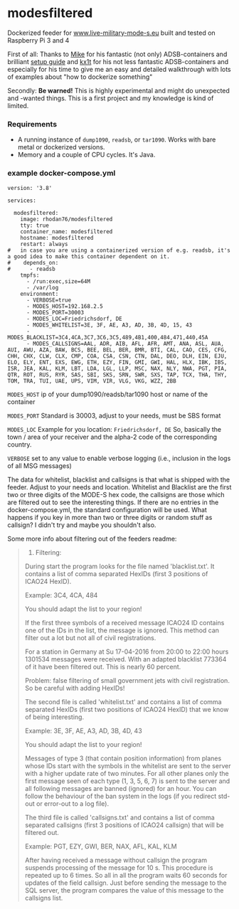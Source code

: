 # modesfiltered
Dockerized feeder for www.live-military-mode-s.eu built and tested on Raspberry Pi 3 and 4

First of all: Thanks to [Mike](https://github.com/mikenye) for his fantastic (not only) ADSB-containers and brilliant [setup guide](https://mikenye.gitbook.io/ads-b/intro/overview) and [kx1t](https://github.com/kx1t) for his not less fantastic ADSB-containers and especially for his time to give me an easy and detailed walkthrough with lots of examples about "how to dockerize something"

Secondly: **Be warned!** This is highly experimental and might do unexpected and -wanted things. This is a first project and my knowledge is kind of limited.

### Requirements
* A running instance of `dump1090`, `readsb`, or `tar1090`. Works with bare metal or dockerized versions.
* Memory and a couple of CPU cycles. It's Java.

### example docker-compose.yml
```
version: '3.8'

services:

  modesfiltered:
    image: rhodan76/modesfiltered
    tty: true
    container_name: modesfiltered
    hostname: modesfiltered
    restart: always
#   in case you are using a containerized version of e.g. readsb, it's a good idea to make this container dependent on it.
#    depends_on:
#      - readsb
    tmpfs:
      - /run:exec,size=64M
      - /var/log
    environment:
      - VERBOSE=true
      - MODES_HOST=192.168.2.5
      - MODES_PORT=30003
      - MODES_LOC=Friedrichsdorf, DE
      - MODES_WHITELIST=3E, 3F, AE, A3, AD, 3B, 4D, 15, 43
      - MODES_BLACKLIST=3C4,4CA,3C7,3C6,3C5,489,4B1,400,484,471,440,45A
      - MODES_CALLSIGNS=AAL, ADR, AIB, AFL, AFR, AMT, ANA, ASL, AUA, AUI, AWU, AZA, BAW, BCS, BEE, BEL, BER, BMR, BTI, CAL, CAO, CES, CFG, CHH, CHX, CLW, CLX, CMP, COA, CSA, CSN, CTN, DAL, DEO, DLH, EIN, EJU, ELO, ELY, ENT, EXS, EWG, ETH, EZY, FIN, GMI, GWI, HAL, HLX, IBK, IBS, ISR, JEA, KAL, KLM, LBT, LDA, LGL, LLP, MSC, NAX, NLY, NWA, PGT, PIA, QTR, ROT, RUS, RYR, SAS, SBI, SKS, SRN, SWR, SXS, TAP, TCX, THA, THY, TOM, TRA, TUI, UAE, UPS, VIM, VIR, VLG, VKG, WZZ, 2BB
```

`MODES_HOST` ip of your dump1090/readsb/tar1090 host or name of the container

`MODES_PORT` Standard is 30003, adjust to your needs, must be SBS format

`MODES_LOC`
Example for you location:
`Friedrichsdorf, DE`
So, basically the town / area of your receiver and the alpha-2 code of the corresponding country.

`VERBOSE` set to any value to enable verbose logging (i.e., inclusion in the logs of all MSG messages)

The data for whitelist, blacklist and callsigns is that what is shipped with the feeder. Adjust to your needs and location. Whitelist and Blacklist are the first two or three digits of the MODE-S hex code, the callsigns are those which are filtered out to see the interesting things. If there are no entries in the docker-compose.yml, the standard configuration will be used. What happens if you key in more than two or three digits or random stuff as callsign? I didn't try and maybe you shouldn't also.

Some more info about filtering out of the feeders readme:
>1) Filtering:
>
>During start the program looks for the file named 'blacklist.txt'. It contains a list of comma separated HexIDs (first 3 positions of ICAO24 HexID).
>
>Example: 3C4, 4CA, 484
>
>You should adapt the list to your region!
>
>If the first three symbols of a received message ICAO24 ID contains one of the IDs in the list, the message is ignored. This method can filter out a lot but not all of civil registrations.
>
>For a station in Germany at Su 17-04-2016 from 20:00 to 22:00 hours 1301534 messages were received. With an adapted blacklist 773364 of it have been filtered out. This is nearly 60 percent.
>
>Problem: false filtering of small government jets with civil registration. So be careful with adding HexIDs!
>
>The second file is called 'whitelist.txt' and contains a list of comma separated HexIDs (first two positions of ICAO24 HexID) that we know of being interesting.
>
>Example: 3E, 3F, AE, A3, AD, 3B, 4D, 43
>
>You should adapt the list to your region!
>
>Messages of type 3 (that contain position information) from planes whose IDs start with the symbols in the whitelist are sent to the server with a higher update rate of two minutes. For all other planes only the first message seen of each type (1, 3, 5, 6, 7) is sent to the server and all following messages are banned (ignored) for an hour. You can follow the behaviour of the ban system in the logs (if you redirect std-out or error-out to a log file).
>
>The third file is called 'callsigns.txt' and contains a list of comma separated callsigns (first 3 positions of ICAO24 callsign) that will be filtered out.
>
>Example: PGT, EZY, GWI, BER, NAX, AFL, KAL, KLM
>
>After having received a message without callsign the program suspends processing of the message for 10 s. This procedure is repeated up to 6 times. So all in all the program waits 60 seconds for updates of the field callsign.
>Just before sending the message to the SQL server, the program compares the value of this message to the callsigns list.
